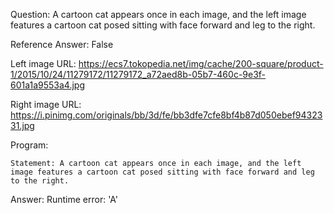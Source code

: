 Question: A cartoon cat appears once in each image, and the left image features a cartoon cat posed sitting with face forward and leg to the right.

Reference Answer: False

Left image URL: https://ecs7.tokopedia.net/img/cache/200-square/product-1/2015/10/24/11279172/11279172_a72aed8b-05b7-460c-9e3f-601a1a9553a4.jpg

Right image URL: https://i.pinimg.com/originals/bb/3d/fe/bb3dfe7cfe8bf4b87d050ebef9432331.jpg

Program:

```
Statement: A cartoon cat appears once in each image, and the left image features a cartoon cat posed sitting with face forward and leg to the right.
```
Answer: Runtime error: 'A'

